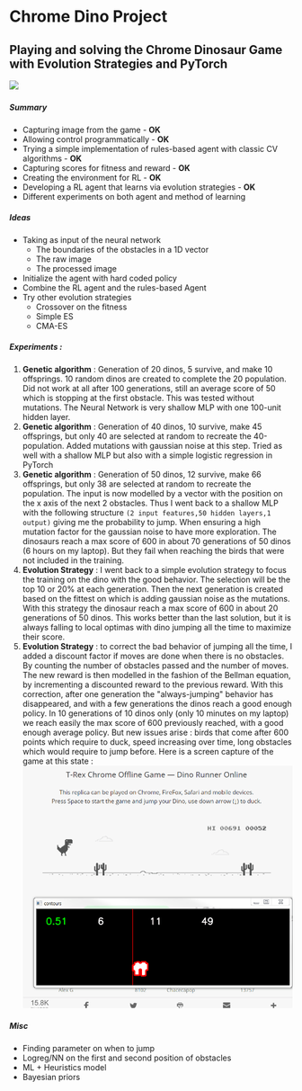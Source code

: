 # Chrome Dino Project
## Playing and solving the Chrome Dinosaur Game with Evolution Strategies and PyTorch
![](http://www.skipser.com/test/trex-game/promotion/trex-chrome-game.png)


##### Summary
- Capturing image from the game - **OK**
- Allowing control programmatically - **OK**
- Trying a simple implementation of rules-based agent with classic CV algorithms - **OK** 
- Capturing scores for fitness and reward - **OK**
- Creating the environment for RL - **OK**
- Developing a RL agent that learns via evolution strategies - **OK**
- Different experiments on both agent and method of learning


##### Ideas 
- Taking as input of the neural network
  - The boundaries of the obstacles in a 1D vector
  - The raw image
  - The processed image
- Initialize the agent with hard coded policy
- Combine the RL agent and the rules-based Agent
- Try other evolution strategies
  - Crossover on the fitness
  - Simple ES
  - CMA-ES


##### Experiments : 
1. **Genetic algorithm** : Generation of 20 dinos, 5 survive, and make 10 offsprings. 10 random dinos are created to complete the 20 population. Did not work at all after 100 generations, still an average score of 50 which is stopping at the first obstacle. This was tested without mutations. The Neural Network is very shallow MLP with one 100-unit hidden layer. 
2. **Genetic algorithm** : Generation of 40 dinos, 10 survive, make 45 offsprings, but only 40 are selected at random to recreate the 40-population. Added mutations with gaussian noise at this step. Tried as well with a shallow MLP but also with a simple logistic regression in PyTorch
3. **Genetic algorithm** : Generation of 50 dinos, 12 survive, make 66 offsprings, but only 38 are selected at random to recreate the population. The input is now modelled by a vector with the position on the x axis of the next 2 obstacles. Thus I went back to a shallow MLP with the following structure ``(2 input features,50 hidden layers,1 output)`` giving me the probability to jump. When ensuring a high mutation factor for the gaussian noise to have more exploration. The dinosaurs reach a max score of 600 in about 70 generations of 50 dinos (6 hours on my laptop). But they fail when reaching the birds that were not included in the training. 
4. **Evolution Strategy** : I went back to a simple evolution strategy to focus the training on the dino with the good behavior. The selection will be the top 10 or 20% at each generation. Then the next generation is created based on the fittest on which is adding gaussian noise as the mutations. With this strategy the dinosaur reach a max score of 600 in about 20 generations of 50 dinos. This works better than the last solution, but it is always falling to local optimas with dino jumping all the time to maximize their score. 
5. **Evolution Strategy** : to correct the bad behavior of jumping all the time, I added a discount factor if moves are done when there is no obstacles. By counting the number of obstacles passed and the number of moves. The new reward is then modelled in the fashion of the Bellman equation, by incrementing a discounted reward to the previous reward. With this correction, after one generation the "always-jumping" behavior has disappeared, and with a few generations the dinos reach a good enough policy. In 10 generations of 10 dinos only (only 10 minutes on my laptop) we reach easily the max score of 600 previously reached, with a good enough average policy. But new issues arise : birds that come after 600 points which require to duck, speed increasing over time, long obstacles which would require to jump before. Here is a screen capture of the game at this state : 
![](images/dino_ml_agent1.gif)
 


##### Misc
- Finding parameter on when to jump
- Logreg/NN on the first and second position of obstacles
- ML + Heuristics model
- Bayesian priors